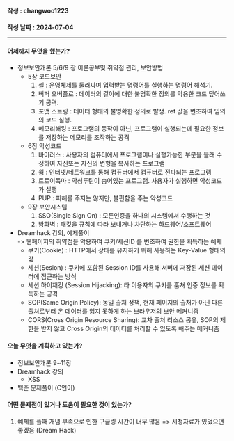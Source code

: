 #### 작성 : changwoo1223
**작성 날짜 : 2024-07-04**

---
#### 어제까지 무엇을 했는가?
- 정보보안개론 5/6/9 장 이론공부및 취약점 관리, 보안방법
  - 5장 코드보안  
      1. 셸 : 운영체제를 둘러싸며 입력받는 명령어를 실행하는 명령어 해석기.
      2. 버퍼 오버플로 : 데이터의 길이에 대한 불명확한 정의를 악용한 코드 덮어쓰기 공격.
      3. 포맷 스트링 : 데이터 형태의 불명확한 정의로 발생. ret 값을 변조하여 임의의 코드 실행.
      4. 메모리해킹 : 프로그램의 동작이 아닌, 프로그램이 실행되는데 필요한 정보를 저장하는 메모리를 조작하는 공격
   - 6장 악성코드
      1. 바이러스 : 사용자의 컴퓨터에서 프로그램이나 실행가능한 부분을 몰래 수정하여 자신또는 자신의 변형을 복사하는 프로그램
      2. 웜 : 인터넷/네트워크를 통해 컴퓨터에서 컴퓨터로 전파되는 프로그램
      3. 트로이목마 : 악성루틴이 숨어있는 프로그램. 사용자가 실행하면 악성코드가 실행
      4. PUP : 피해를 주지는 않지만, 불편함을 주는 악성코드
  - 9장 보안시스템
      1. SSO(Single Sign On) : 모든인증을 하나의 시스템에서 수행하는 것
      2. 방화벽 : 패킷을 규칙에 따라 보내거나 차단하는 하드웨어/소프트웨어
- Dreamhack 강의, 예제풀이  
        -> 웹페이지의 취약점을 악용하여 쿠키/세션ID 를 변조하여 권한을 획득하는 예제
    - 쿠키(Cookie) : HTTP에서 상태를 유지하기 위해 사용하는 Key-Value 형태의 값
    - 세션(Sesion) : 쿠키에 포함된 Session ID를 사용해 서버에 저장된 세션 데이터에 접근하는 방식
    - 세션 하이재킹 (Session Hijacking): 타 이용자의 쿠키를 훔쳐 인증 정보를 획득하는 공격
    - SOP(Same Origin Policy): 동일 출처 정책, 현재 페이지의 출처가 아닌 다른 출처로부터 온 데이터를 읽지 못하게 하는 브라우저의 보안 메커니즘
    - CORS(Cross Origin Resource Sharing): 교차 출처 리소스 공유, SOP의 제한을 받지 않고 Cross Origin의 데이터를 처리할 수 있도록 해주는 메커니즘
  
#### 오늘 무엇을 계획하고 있는가?
- 정보보안개론 9~11장
- Dreamhack 강의 
  - XSS
- 백준 문제풀이 (C언어)
  
#### 어떤 문제점이 있거나 도움이 필요한 것이 있는가?
  1. 예제를 풀때 개념 부족으로 인한 구글링 시간이 너무 많음
    => 시청자료가 있었으면 좋겠음 (Dream Hack)
